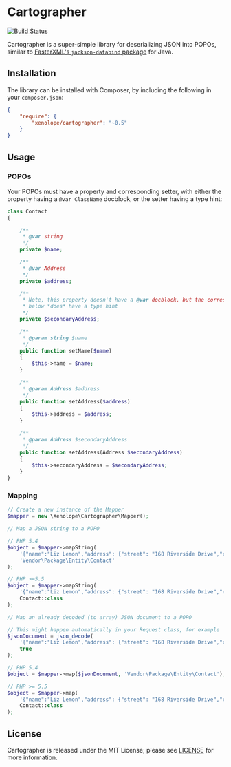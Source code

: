 Cartographer
============

[![Build Status](https://travis-ci.org/jonjomckay/cartographer.svg)](https://travis-ci.org/jonjomckay/cartographer)

Cartographer is a super-simple library for deserializing JSON into POPOs, similar to [FasterXML's `jackson-databind` package](https://github.com/FasterXML/jackson-databind) for Java.

## Installation

The library can be installed with Composer, by including the following in your `composer.json`:

```json
{
    "require": {
        "xenolope/cartographer": "~0.5"
    }
}
```

## Usage

### POPOs

Your POPOs must have a property and corresponding setter, with either the property having a `@var ClassName` docblock, or the setter having a type hint:

```php
class Contact
{

    /**
     * @var string
     */
    private $name;

    /**
     * @var Address
     */
    private $address;

    /**
     * Note, this property doesn't have a @var docblock, but the corresponding setter
     * below *does* have a type hint
     */
    private $secondaryAddress;

    /**
     * @param string $name
     */
    public function setName($name)
    {
        $this->name = $name;
    }

    /**
     * @param Address $address
     */
    public function setAddress($address)
    {
        $this->address = $address;
    }

    /**
     * @param Address $secondaryAddress
     */
    public function setAddress(Address $secondaryAddress)
    {
        $this->secondaryAddress = $secondaryAddress;
    }
}
```

### Mapping

```php
// Create a new instance of the Mapper
$mapper = new \Xenolope\Cartographer\Mapper();

// Map a JSON string to a POPO

// PHP 5.4
$object = $mapper->mapString(
    '{"name":"Liz Lemon","address": {"street": "168 Riverside Drive","city": "New York"}}',
    'Vendor\Package\Entity\Contact'
);

// PHP >=5.5
$object = $mapper->mapString(
    '{"name":"Liz Lemon","address": {"street": "168 Riverside Drive","city": "New York"}}',
    Contact::class
);

// Map an already decoded (to array) JSON document to a POPO

// This might happen automatically in your Request class, for example
$jsonDocument = json_decode(
    '{"name":"Liz Lemon","address": {"street": "168 Riverside Drive","city": "New York"}}',
    true
);

// PHP 5.4
$object = $mapper->map($jsonDocument, 'Vendor\Package\Entity\Contact');

// PHP >= 5.5
$object = $mapper->map(
    '{"name":"Liz Lemon","address": {"street": "168 Riverside Drive","city": "New York"}}',
    Contact::class
);
```

## License

Cartographer is released under the MIT License; please see [LICENSE](LICENSE) for more information.